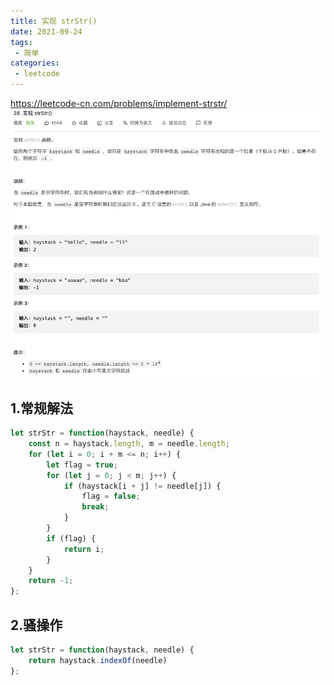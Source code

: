 ```yaml
---
title: 实现 strStr()
date: 2021-09-24
tags:
 - 简单
categories:
 - leetcode
---
```


<https://leetcode-cn.com/problems/implement-strstr/>
![ 实现 strStr()](./img/28.jpg)

## 1.常规解法

```js
let strStr = function(haystack, needle) {
    const n = haystack.length, m = needle.length;
    for (let i = 0; i + m <= n; i++) {
        let flag = true;
        for (let j = 0; j < m; j++) {
            if (haystack[i + j] != needle[j]) {
                flag = false;
                break;
            }
        }
        if (flag) {
            return i;
        }
    }
    return -1;
};
```
## 2.骚操作

```js
let strStr = function(haystack, needle) {
    return haystack.indexOf(needle)
};
```